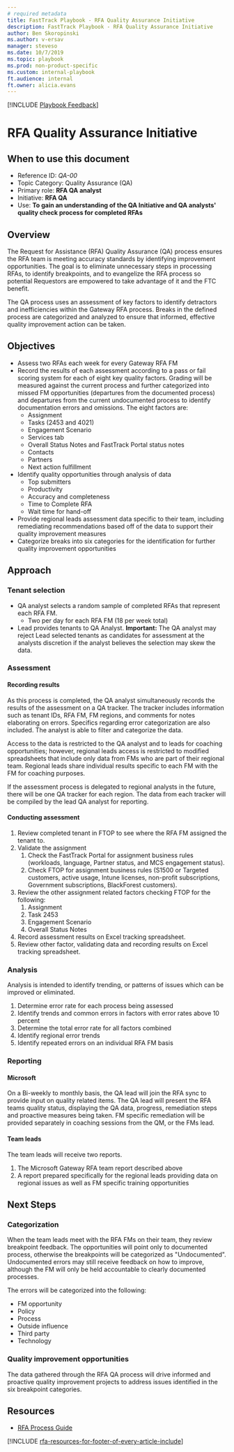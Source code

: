 ```yaml
---  
# required metadata  
title: FastTrack Playbook - RFA Quality Assurance Initiative  
description: FastTrack Playbook - RFA Quality Assurance Initiative 
author: Ben Skoropinski  
ms.author: v-ersav  
manager: steveso
ms.date: 10/7/2019  
ms.topic: playbook  
ms.prod: non-product-specific  
ms.custom: internal-playbook  
ft.audience: internal  
ft.owner: alicia.evans
---  
```

[!INCLUDE [Playbook Feedback](./includes/questions-feedback.md)]

# RFA Quality Assurance Initiative

## When to use this document

- Reference ID: *QA-00*
- Topic Category: Quality Assurance (QA)
- Primary role: **RFA QA analyst**
- Initiative: **RFA QA**
- Use: **To gain an understanding of the QA Initiative and QA analysts' quality check process for completed RFAs**

## Overview

The Request for Assistance (RFA) Quality Assurance (QA) process ensures the RFA team is meeting accuracy standards by identifying improvement opportunities. The goal is to eliminate unnecessary steps in processing RFAs, to identify breakpoints, and to evangelize the RFA process so potential Requestors are empowered to take advantage of it and the FTC benefit.

The QA process uses an assessment of key factors to identify detractors and inefficiencies within the Gateway RFA process. Breaks in the defined process are categorized and analyzed to ensure that informed, effective quality improvement action can be taken.

## Objectives

- Assess two RFAs each week for every Gateway RFA FM
- Record the results of each assessment according to a pass or fail scoring system for each of eight key quality factors. Grading will be measured against the current process and further categorized into missed FM opportunities (departures from the documented process) and departures from the current undocumented process to identify documentation errors and omissions. The eight factors are:
    - Assignment
    - Tasks (2453 and 4021)
    - Engagement Scenario
    - Services tab
    - Overall Status Notes and FastTrack Portal status notes
    - Contacts
    - Partners
    - Next action fulfillment
- Identify quality opportunities through analysis of data
    - Top submitters
    - Productivity
    - Accuracy and completeness
    - Time to Complete RFA
    - Wait time for hand-off
- Provide regional leads assessment data specific to their team, including remediating recommendations based off of the data to support their quality improvement measures
- Categorize breaks into six categories for the identification for further quality improvement opportunities

## Approach

### Tenant selection

- QA analyst selects a random sample of completed RFAs that represent each RFA FM.
    - Two per day for each RFA FM (18 per week total)
- Lead provides tenants to QA Analyst.
    **Important:** The QA analyst may reject Lead selected tenants as candidates for assessment at the analysts discretion if the analyst believes the selection may skew the data.

### Assessment

#### Recording results

As this process is completed, the QA analyst simultaneously records the results of the assessment on a QA tracker. The tracker includes information such as tenant IDs, RFA FM, FM regions, and comments for notes elaborating on errors. Specifics regarding error categorization are also included. The analyst is able to filter and categorize the data.

Access to the data is restricted to the QA analyst and to leads for coaching opportunities; however, regional leads access is restricted to modified spreadsheets that include only data from FMs who are part of their regional team. Regional leads share individual results specific to each FM with the FM for coaching purposes.

If the assessment process is delegated to regional analysts in the future, there will be one  QA tracker for each region. The data from each tracker will be compiled by the lead QA analyst for reporting.

#### Conducting assessment

1. Review completed tenant in FTOP to see where the RFA FM assigned the tenant to.
1. Validate the assignment
    1. Check the FastTrack Portal for assignment business rules (workloads, language, Partner status, and MCS engagement status).
    2. Check FTOP for assignment business rules (S1500 or Targeted customers, active usage, Intune licenses, non-profit subscriptions, Government subscriptions, BlackForest customers).
1. Review the other assignment related factors checking FTOP for the following:
    1. Assignment
    1. Task 2453
    1. Engagement Scenario
    1. Overall Status Notes
1. Record assessment results on Excel tracking spreadsheet.
1. Review other factor, validating data and recording results on Excel tracking spreadsheet.

### Analysis

Analysis is intended to identify trending, or patterns of issues which can be improved or eliminated.

1. Determine error rate for each process being assessed
1. Identify trends and common errors in factors with error rates above 10 percent
1. Determine the total error rate for all factors combined
1. Identify regional error trends
1. Identify repeated errors on an individual RFA FM basis

### Reporting

#### Microsoft

On a Bi-weekly to monthly basis, the QA lead will join the RFA sync to provide input on quality related items. The QA lead will present the RFA teams quality status, displaying the QA data, progress, remediation steps and proactive measures being taken. FM specific remediation will be provided separately in coaching sessions from the QM, or the FMs lead.

#### Team leads

The team leads will receive two reports.

1. The Microsoft Gateway RFA team report described above
1. A report prepared specifically for the regional leads providing data on regional issues as well as FM specific training opportunities

## Next Steps

### Categorization

When the team leads meet with the RFA FMs on their team, they review breakpoint feedback. The opportunities will point only to documented process, otherwise the breakpoints will be categorized as "Undocumented". Undocumented errors may still receive feedback on how to improve, although the FM will only be held accountable to clearly documented processes.

The errors will be categorized into the following:
- FM opportunity
- Policy
- Process
- Outside influence
- Third party
- Technology

### Quality improvement opportunities

The data gathered through the RFA QA process will drive informed and proactive quality improvement projects to address issues identified in the six breakpoint categories.

## Resources

- [RFA Process Guide](rfa-process-guide.md)

[!INCLUDE [rfa-resources-for-footer-of-every-article-include](includes/rfa-resources-for-footer-of-every-article-include.md)]
